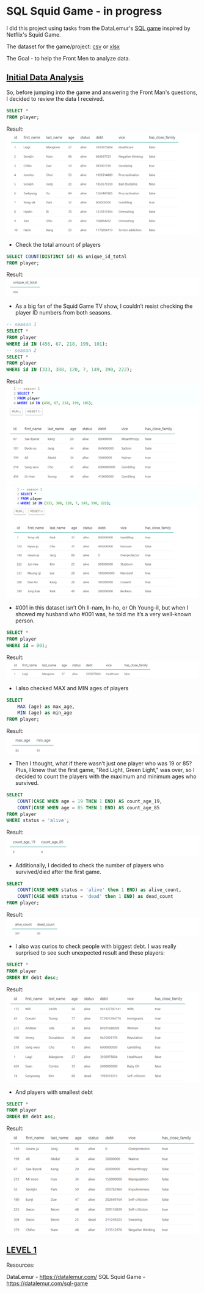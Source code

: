 # SQL Squid Game - in progress

I did this project using tasks from the DataLemur's [SQL game](https://datalemur.com/sql-game) inspired by Netflix's Squid Game. <br>

The dataset for the game/project: [csv](https://github.com/VictoriaStetskevych/projects/blob/main/SQL/02_sql_squid_game%20-%20in%20progress/02_squid_games_sql.csv) or [xlsx](https://github.com/VictoriaStetskevych/projects/blob/main/SQL/02_sql_squid_game%20-%20in%20progress/02_squid_games_sql.xlsx)<br>

The Goal - to help the Front Men to analyze data. <br>

## <u>Initial Data Analysis</u>  <br>

So, before jumping into the game and answering the Front Man's questions, I decided to review the data I received.<br>

```sql
SELECT *
FROM player;
```
Result:<br>
![](https://github.com/VictoriaStetskevych/projects/blob/main/SQL/02_sql_squid_game%20-%20in%20progress/images/04_data.png?raw=true)<br>

- Check the total amount of players<br>
```sql
SELECT COUNT(DISTINCT id) AS unique_id_total
FROM player;    
```
Result:<br>
![](https://github.com/VictoriaStetskevych/projects/blob/main/SQL/02_sql_squid_game%20-%20in%20progress/images/05_unique_id_total.png?raw=true)<br>

- As a big fan of the Squid Game TV show, I couldn’t resist checking the player ID numbers from both seasons.<br>
```sql
-- season 1
SELECT *
FROM player
WHERE id IN (456, 67, 218, 199, 101);
-- season 2
SELECT *
FROM player
WHERE id IN (333, 388, 120, 7, 149, 390, 222);    
```
Result:<br>
![](https://github.com/VictoriaStetskevych/projects/blob/main/SQL/02_sql_squid_game%20-%20in%20progress/images/06_season_1.png?raw=true)
![](https://github.com/VictoriaStetskevych/projects/blob/main/SQL/02_sql_squid_game%20-%20in%20progress/images/07_season_2.png?raw=true)<br>

- #001 in this dataset isn’t Oh Il-nam, In-ho, or Oh Young-il, but when I showed my husband who #001 was, he told me it’s a very well-known person. <br>
```sql
SELECT * 
FROM player 
WHERE id = 001;
```
Result:<br>
![](https://github.com/VictoriaStetskevych/projects/blob/main/SQL/02_sql_squid_game%20-%20in%20progress/images/08_player_001.png?raw=true)<br>

- I also checked MAX and MIN ages of players<br>
```sql
SELECT
	MAX (age) as max_age,
	MIN (age) as min_age
FROM player;
```
Result:<br>
![](https://github.com/VictoriaStetskevych/projects/blob/main/SQL/02_sql_squid_game%20-%20in%20progress/images/09_max_min_age.png?raw=true)<br>

- Then I thought, what if there wasn’t just one player who was 19 or 85? Plus, I knew that the first game, "Red Light, Green Light," was over, so I decided to count the players with the maximum and minimum ages who survived.<br>
```sql
SELECT 
    COUNT(CASE WHEN age = 19 THEN 1 END) AS count_age_19,
    COUNT(CASE WHEN age = 85 THEN 1 END) AS count_age_85
FROM player
WHERE status = 'alive';
```
Result:<br>
![](https://github.com/VictoriaStetskevych/projects/blob/main/SQL/02_sql_squid_game%20-%20in%20progress/images/10_max_min_age_alive.png?raw=true)<br>

- Additionally, I decided to check the number of players who survived/died after the first game.<br>
```sql
SELECT 
	COUNT(CASE WHEN status = 'alive' then 1 END) as alive_count,
	COUNT(CASE WHEN status = 'dead' then 1 END) as dead_count
FROM player;
```
Result:<br>
![](https://github.com/VictoriaStetskevych/projects/blob/main/SQL/02_sql_squid_game%20-%20in%20progress/images/11_first_game_survived_died.png?raw=true)<br>

- I also was curios to check people with biggest debt. I was really surprised to see such unexpected result and these players:<br>
```sql
SELECT * 
FROM player 
ORDER BY debt desc;
```
Result:<br>
![](https://github.com/VictoriaStetskevych/projects/blob/main/SQL/02_sql_squid_game%20-%20in%20progress/images/12_max_debt.png?raw=true)<br>

- And players with smallest debt<br>
```sql
SELECT * 
FROM player 
ORDER BY debt asc;
```
Result:<br>
![](https://github.com/VictoriaStetskevych/projects/blob/main/SQL/02_sql_squid_game%20-%20in%20progress/images/13_min_debt.png?raw=true)<br>

## <u>LEVEL 1</u>


Resources:

DataLemur - https://datalemur.com/
SQL Squid Game - https://datalemur.com/sql-game
